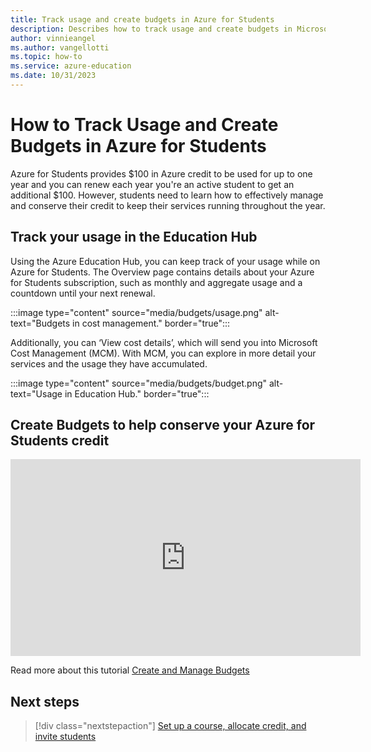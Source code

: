 ```yaml
---
title: Track usage and create budgets in Azure for Students
description: Describes how to track usage and create budgets in Microsoft Cost Management.
author: vinnieangel
ms.author: vangellotti
ms.topic: how-to
ms.service: azure-education
ms.date: 10/31/2023
---
```


# How to Track Usage and Create Budgets in Azure for Students

Azure for Students provides $100 in Azure credit to be used for up to one year and you can renew each year you're an active student to get an additional $100. However, students need to learn how to effectively manage and conserve their credit to keep their services running throughout the year. 

## Track your usage in the Education Hub

Using the Azure Education Hub, you can keep track of your usage while on Azure for Students. The Overview page contains details about your Azure for Students subscription, such as monthly and aggregate usage and a countdown until your next renewal.

:::image type="content" source="media/budgets/usage.png" alt-text="Budgets in cost management." border="true":::

Additionally, you can ‘View cost details’, which will send you into Microsoft Cost Management (MCM).  With MCM, you can explore in more detail your services and the usage they have accumulated.  

:::image type="content" source="media/budgets/budget.png" alt-text="Usage in Education Hub." border="true":::

## Create Budgets to help conserve your Azure for Students credit

<iframe width="560" height="315" src="https://www.youtube.com/embed/UrkHiUx19Po?si=EREdwKeBAGnlOeSS" title="YouTube video player" frameborder="0" allow="accelerometer; autoplay; clipboard-write; encrypted-media; gyroscope; picture-in-picture; web-share" allowfullscreen></iframe>

Read more about this tutorial [Create and Manage Budgets](https://learn.microsoft.com/azure/cost-management-billing/costs/tutorial-acm-create-budgets)

## Next steps

> [!div class="nextstepaction"]
> [Set up a course, allocate credit, and invite students](create-assignment-allocate-credit.md)

